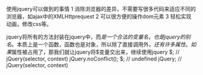 使用jquery可以做到的事情
1 消除浏览器的差异，不需要写很多代码来适应不同的浏览器，如ajax中的XMLHttprequest
2 可以很方便的操作dom元素
3 轻松实现动画，修改css等。

jquery将所有的方法封装在jquery中，而$是一个合法的变量名，也是jquery的别名。$本质上是一个函数，函数也是对象，所以除了直接调用外，$还有许多属性。
如果$属性被占用了，那我们就让jquery将$变量交出来，继续使用jquery
$; // jQuery(selector, context)
jQuery.noConflict();
$; // undefined
jQuery; // jQuery(selector, context)